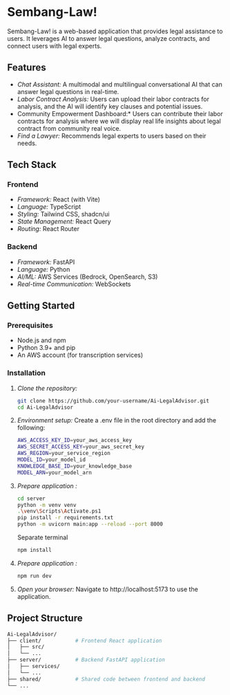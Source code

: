 # Sembang-Law!

Sembang-Law! is a web-based application that provides legal assistance to users. It leverages AI to answer legal questions, analyze contracts, and connect users with legal experts.

## Features

*   *Chat Assistant:* A multimodal and multilingual conversational AI that can answer legal questions in real-time.
*   *Labor Contract Analysis:* Users can upload their labor contracts for analysis, and the AI will identify key clauses and potential issues.
*   Community Empowerment Dashboard:* Users can contribute their labor contracts for analysis where we will display real life insights about legal contract from community real voice.
*   *Find a Lawyer:* Recommends legal experts to users based on their needs.

## Tech Stack

### Frontend

*   *Framework:* React (with Vite)
*   *Language:* TypeScript
*   *Styling:* Tailwind CSS, shadcn/ui
*   *State Management:* React Query
*   *Routing:* React Router

### Backend

*   *Framework:* FastAPI
*   *Language:* Python
*   *AI/ML:* AWS Services (Bedrock, OpenSearch, S3)
*   *Real-time Communication:* WebSockets

## Getting Started

### Prerequisites

*   Node.js and npm
*   Python 3.9+ and pip
*   An AWS account (for transcription services)

### Installation

1.  *Clone the repository:*
    ```bash
    git clone https://github.com/your-username/Ai-LegalAdvisor.git
    cd Ai-LegalAdvisor
    ```
    

2.  *Environment setup:*
    Create a .env file in the root directory and add the following:
    ```bash
    AWS_ACCESS_KEY_ID=your_aws_access_key
    AWS_SECRET_ACCESS_KEY=your_aws_secret_key
    AWS_REGION=your_service_region
    MODEL_ID=your_model_id
    KNOWLEDGE_BASE_ID=your_knowledge_base
    MODEL_ARN=your_model_arn
    ```
    

3.  *Prepare application :*
    ```bash
    cd server
    python -m venv venv
    .\venv\Scripts\Activate.ps1
    pip install -r requirements.txt
    python -m uvicorn main:app --reload --port 8000
    ```
    

    Separate terminal
    ```bash
    npm install
    ```
    

4.  *Prepare application :*
    ```bash
    npm run dev
    ```
    

5.  *Open your browser:*
    Navigate to http://localhost:5173 to use the application.

## Project Structure

```bash
Ai-LegalAdvisor/
├── client/           # Frontend React application
│   ├── src/
│   └── ...
├── server/           # Backend FastAPI application
│   ├── services/
│   └── ...
├── shared/           # Shared code between frontend and backend
└── ...
```

